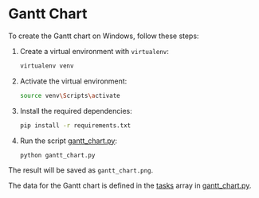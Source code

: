# Gantt Chart

To create the Gantt chart on Windows, follow these steps:

1. Create a virtual environment with `virtualenv`:
    ```sh
    virtualenv venv
    ```

2. Activate the virtual environment:
    ```sh
    source venv\Scripts\activate
    ```

3. Install the required dependencies:
    ```sh
    pip install -r requirements.txt
    ```

4. Run the script [gantt_chart.py](http://_vscodecontentref_/1):
    ```sh
    python gantt_chart.py
    ```

The result will be saved as `gantt_chart.png`.

The data for the Gantt chart is defined in the [tasks](http://_vscodecontentref_/2) array in [gantt_chart.py](http://_vscodecontentref_/3).